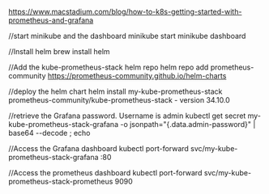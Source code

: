 https://www.macstadium.com/blog/how-to-k8s-getting-started-with-prometheus-and-grafana

//start minikube and the dashboard
minikube start
minikube dashboard

//Install helm
brew install helm

//Add the kube-prometheus-stack helm repo
helm repo add prometheus-community https://prometheus-community.github.io/helm-charts

//deploy the helm chart
helm install my-kube-prometheus-stack prometheus-community/kube-prometheus-stack - version 34.10.0

//retrieve the Grafana password. Username is admin
kubectl get secret my-kube-prometheus-stack-grafana -o jsonpath="{.data.admin-password}" | base64 --decode ; echo

//Access the Grafana dashboard
kubectl port-forward svc/my-kube-prometheus-stack-grafana :80

//Access the prometheus dashboard
kubectl port-forward svc/my-kube-prometheus-stack-prometheus 9090